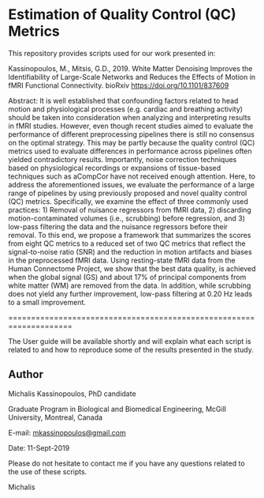 # Estimation of Quality Control (QC) Metrics


This repository provides scripts used for our work presented in:

Kassinopoulos, M., Mitsis, G.D., 2019. White Matter Denoising Improves the Identifiability of Large-Scale Networks and Reduces the Effects of Motion in fMRI Functional Connectivity. bioRxiv https://doi.org/10.1101/837609

Abstract: It is well established that confounding factors related to head motion and physiological processes (e.g. cardiac and breathing activity) should be taken into consideration when analyzing and interpreting results in fMRI studies. However, even though recent studies aimed to evaluate the performance of different preprocessing pipelines there is still no consensus on the optimal strategy. This may be partly because the quality control (QC) metrics used to evaluate differences in performance across pipelines often yielded contradictory results. Importantly, noise correction techniques based on physiological recordings or expansions of tissue-based techniques such as aCompCor have not received enough attention. Here, to address the aforementioned issues, we evaluate the performance of a large range of pipelines by using previously proposed and novel quality control (QC) metrics. Specifically, we examine the effect of three commonly used practices: 1) Removal of nuisance regressors from fMRI data, 2) discarding motion-contaminated volumes (i.e., scrubbing) before regression, and 3) low-pass filtering the data and the nuisance regressors before their removal. To this end, we propose a framework that summarizes the scores from eight QC metrics to a reduced set of two QC metrics that reflect the signal-to-noise ratio (SNR) and the reduction in motion artifacts and biases in the preprocessed fMRI data. Using resting-state fMRI data from the Human Connectome Project, we show that the best data quality, is achieved when the global signal (GS) and about 17% of principal components from white matter (WM) are removed from the data. In addition, while scrubbing does not yield any further improvement, low-pass filtering at 0.20 Hz leads to a small improvement.

====================================================================

The User guide will be available shortly and will explain what each script is related to and how to reproduce some of the results presented in the study.


## Author

Michalis Kassinopoulos, PhD candidate

Graduate Program in Biological and Biomedical Engineering, McGill University, Montreal, Canada

E-mail: mkassinopoulos@gmail.com

Date: 11-Sept-2019

Please do not hesitate to contact me if you have any questions related to the use of these scripts.

Michalis
